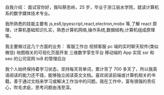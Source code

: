 自我介绍：
面试官你好，我叫蔡忠岭，25 岁，毕业于浙江丽水学院，就读计算机系的数字媒体技术专业。

我所熟悉的技能主要有 js,es6,tpyescript,react,electron,mobx 等,了解 react 原理，计算机基础知识扎实，熟悉计算机网络,操作系统,数据结构,计算机组成原理等。

我主要做过这几个方面的业务：
客服工作台
视频客服
pc 端的实时聊天软件(类似微信)
地图相关的可视化页面开发
三维数字孪生平台
移动端的 App
实现 ssr 和 seo 的公司官网
toB 的管理后台

我个人始终保持着学习状态，坚持每天背单词，累计背了 700 多天了，所以我英语阅读的能力还不错，能够独立阅读英文文档。喜欢阅读前端或计算机相关的书籍，善于通过文档来学习或解决工作当中的问题。我在工作中，富有很强的责任心，吹毛求疵，思考问题由浅至深。
